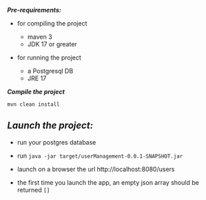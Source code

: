 ***Pre-requirements:***

- for compiling the project
  - maven 3
  - JDK 17 or greater
  
- for running the project
    - a Postgresql DB
    - JRE 17

***Compile the project***

```mvn clean install```

***Launch the project:***
- 
- run your postgres database

- run ```java -jar target/userManagement-0.0.1-SNAPSHOT.jar```

- launch on a browser the url http://localhost:8080/users

- the first time you launch the app, an empty json array should be returned ```[]```
